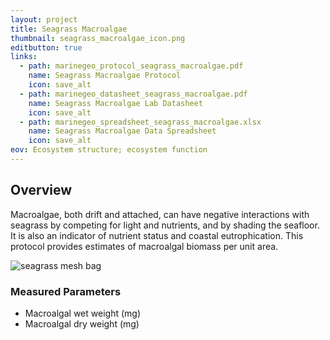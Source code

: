 ```yaml
---
layout: project
title: Seagrass Macroalgae
thumbnail: seagrass_macroalgae_icon.png
editbutton: true
links:
  - path: marinegeo_protocol_seagrass_macroalgae.pdf
    name: Seagrass Macroalgae Protocol
    icon: save_alt
  - path: marinegeo_datasheet_seagrass_macroalgae.pdf
    name: Seagrass Macroalgae Lab Datasheet
    icon: save_alt
  - path: marinegeo_spreadsheet_seagrass_macroalgae.xlsx
    name: Seagrass Macroalgae Data Spreadsheet
    icon: save_alt
eov: Ecosystem structure; ecosystem function
---
```


## Overview
Macroalgae, both drift and attached, can have negative interactions with seagrass by competing for light and nutrients, and by shading the seafloor. It is also an indicator of nutrient status and coastal eutrophication. This protocol provides estimates of macroalgal biomass per unit area.

![seagrass mesh bag]({{site.baseurl}}/assets/modules/seagrass-macroalgae/seagrass_macroalgae_landing_page.png)

### Measured Parameters
  - Macroalgal wet weight (mg)
  - Macroalgal dry weight (mg)
